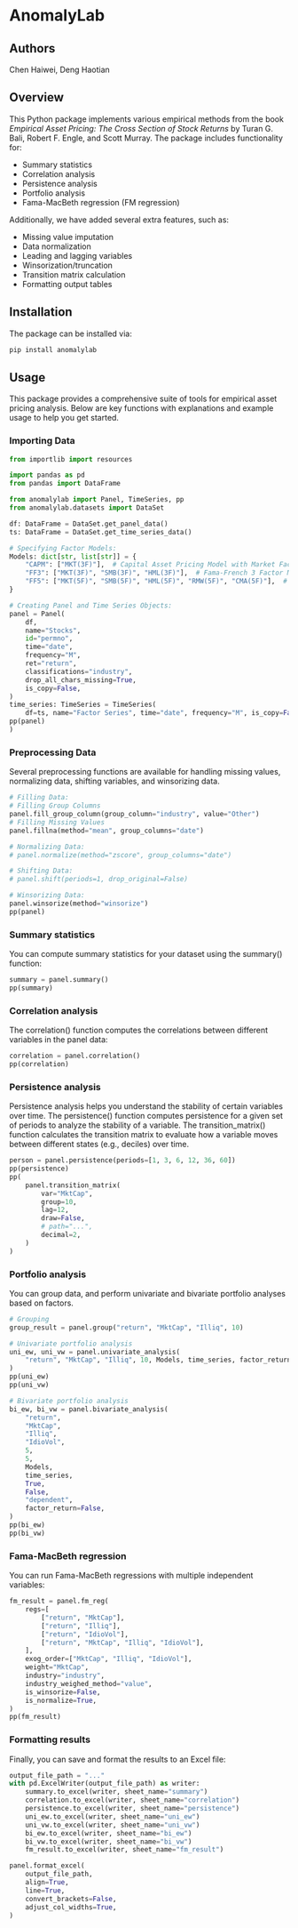 # AnomalyLab

## Authors

Chen Haiwei, Deng Haotian

## Overview

This Python package implements various empirical methods from the book *Empirical Asset Pricing: The Cross Section of Stock Returns* by Turan G. Bali, Robert F. Engle, and Scott Murray. The package includes functionality for:

- Summary statistics
- Correlation analysis
- Persistence analysis
- Portfolio analysis
- Fama-MacBeth regression (FM regression)

Additionally, we have added several extra features, such as:

- Missing value imputation
- Data normalization
- Leading and lagging variables
- Winsorization/truncation
- Transition matrix calculation
- Formatting output tables

## Installation

The package can be installed via:

```bash
pip install anomalylab
```

## Usage

This package provides a comprehensive suite of tools for empirical asset pricing analysis. Below are key functions with explanations and example usage to help you get started.

### Importing Data

```python
from importlib import resources

import pandas as pd
from pandas import DataFrame

from anomalylab import Panel, TimeSeries, pp
from anomalylab.datasets import DataSet

df: DataFrame = DataSet.get_panel_data()
ts: DataFrame = DataSet.get_time_series_data()

# Specifying Factor Models:
Models: dict[str, list[str]] = {
    "CAPM": ["MKT(3F)"],  # Capital Asset Pricing Model with Market Factor
    "FF3": ["MKT(3F)", "SMB(3F)", "HML(3F)"],  # Fama-French 3 Factor Model
    "FF5": ["MKT(5F)", "SMB(5F)", "HML(5F)", "RMW(5F)", "CMA(5F)"],  # Fama-French 5 Factor Model
}

# Creating Panel and Time Series Objects:
panel = Panel(
    df,
    name="Stocks",
    id="permno",
    time="date",
    frequency="M",
    ret="return",
    classifications="industry",
    drop_all_chars_missing=True,
    is_copy=False,
)
time_series: TimeSeries = TimeSeries(
    df=ts, name="Factor Series", time="date", frequency="M", is_copy=False
pp(panel)
)
```

### Preprocessing Data

Several preprocessing functions are available for handling missing values, normalizing data, shifting variables, and winsorizing data.

```python
# Filling Data:
# Filling Group Columns
panel.fill_group_column(group_column="industry", value="Other")
# Filling Missing Values
panel.fillna(method="mean", group_columns="date")

# Normalizing Data:
# panel.normalize(method="zscore", group_columns="date")

# Shifting Data:
# panel.shift(periods=1, drop_original=False)

# Winsorizing Data:
panel.winsorize(method="winsorize")
pp(panel)
```

### Summary statistics

You can compute summary statistics for your dataset using the summary() function:

```python
summary = panel.summary()
pp(summary)
```

### Correlation analysis

The correlation() function computes the correlations between different variables in the panel data:

```python
correlation = panel.correlation()
pp(correlation)
```

### Persistence analysis

Persistence analysis helps you understand the stability of certain variables over time.
The persistence() function computes persistence for a given set of periods to analyze the stability of a variable.
The transition_matrix() function calculates the transition matrix to evaluate how a variable moves between different states (e.g., deciles) over time.

```python
person = panel.persistence(periods=[1, 3, 6, 12, 36, 60])
pp(persistence)
pp(
    panel.transition_matrix(
        var="MktCap",
        group=10,
        lag=12,
        draw=False,
        # path="...",
        decimal=2,
    )
)
```

### Portfolio analysis

You can group data, and perform univariate and bivariate portfolio analyses based on factors.

```python
# Grouping
group_result = panel.group("return", "MktCap", "Illiq", 10)

# Univariate portfolio analysis
uni_ew, uni_vw = panel.univariate_analysis(
    "return", "MktCap", "Illiq", 10, Models, time_series, factor_return=False
)
pp(uni_ew)
pp(uni_vw)

# Bivariate portfolio analysis
bi_ew, bi_vw = panel.bivariate_analysis(
    "return",
    "MktCap",
    "Illiq",
    "IdioVol",
    5,
    5,
    Models,
    time_series,
    True,
    False,
    "dependent",
    factor_return=False,
)
pp(bi_ew)
pp(bi_vw)
```

### Fama-MacBeth regression

You can run Fama-MacBeth regressions with multiple independent variables:

```python
fm_result = panel.fm_reg(
    regs=[
        ["return", "MktCap"],
        ["return", "Illiq"],
        ["return", "IdioVol"],
        ["return", "MktCap", "Illiq", "IdioVol"],
    ],
    exog_order=["MktCap", "Illiq", "IdioVol"],
    weight="MktCap",
    industry="industry",
    industry_weighed_method="value",
    is_winsorize=False,
    is_normalize=True,
)
pp(fm_result)
```

### Formatting results

Finally, you can save and format the results to an Excel file:

```python
output_file_path = "..."
with pd.ExcelWriter(output_file_path) as writer:
    summary.to_excel(writer, sheet_name="summary")
    correlation.to_excel(writer, sheet_name="correlation")
    persistence.to_excel(writer, sheet_name="persistence")
    uni_ew.to_excel(writer, sheet_name="uni_ew")
    uni_vw.to_excel(writer, sheet_name="uni_vw")
    bi_ew.to_excel(writer, sheet_name="bi_ew")
    bi_vw.to_excel(writer, sheet_name="bi_vw")
    fm_result.to_excel(writer, sheet_name="fm_result")

panel.format_excel(
    output_file_path,
    align=True,
    line=True,
    convert_brackets=False,
    adjust_col_widths=True,
)
```
